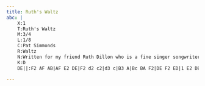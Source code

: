 ```yaml
---
title: Ruth's Waltz
abc: |
    X:1
    T:Ruth's Waltz
    M:3/4
    L:1/8
    C:Pat Simmonds
    R:Waltz
    N:Written for my friend Ruth Dillon who is a fine singer songwriter in Galway
    K:D
    DE||:F2 AF AB|AF E2 DE|F2 d2 c2|d3 c|B3 A|Bc BA F2|DE F2 ED|1 E2 DE:||2D2 dc||:B2 BA Bc|BA F2 dc|B2 d2 e2|~f3 dc|B3 A Bc|BA F2 DE|1 F2 E2 D2|E3 dc:||2 F2 d2 c2|B3||

---
```

